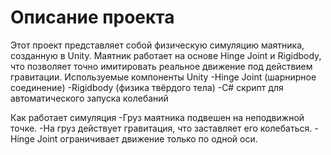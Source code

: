 # Описание проекта
Этот проект представляет собой физическую симуляцию маятника, созданную в Unity. Маятник работает на основе Hinge Joint и Rigidbody, что позволяет точно имитировать реальное движение под действием гравитации.
Используемые компоненты Unity
-Hinge Joint (шарнирное соединение)
-Rigidbody (физика твёрдого тела)
-C# скрипт для автоматического запуска колебаний

Как работает симуляция
-Груз маятника подвешен на неподвижной точке.
-На груз действует гравитация, что заставляет его колебаться.
-Hinge Joint ограничивает движение только по одной оси.
